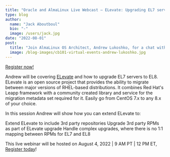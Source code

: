 ```yaml
---
title: "Oracle and AlmaLinux Live Webcast – ELevate: Upgrading EL7 servers to EL8 for ISVs and DevOps"
type: blog
author:
  name: "Jack Aboutboul"
  bio: "-"
  image: /users/jack.jpg
date: "2022-08-01"
post:
  title: "Join AlmaLinux OS Architect, Andrew Lukoshko, for a chat with Oracle Developers about ELevating your distro, coming up August 4."
  image: /blog-images/cb101-virtual-events-andrew-lukoshko.jpg
---
```


[Register now!](https://go.oracle.com/LP=128968?elqCampaignId=354247)

Andrew will be covering [ELevate](/elevate) and how to upgrade EL7 servers to EL8. ELevate is an open source project that provides the ability to migrate between major versions of RHEL-based distributions. It combines Red Hat's Leapp framework with a community created library and service for the migration metadata set required for it. Easily go from CentOS 7.x to any 8.x of your choice.

In this session Andrew will show how you can extend ELevate to:

Extend ELevate to include 3rd party repositories Upgrade 3rd party RPMs as part of ELevate upgrade Handle complex upgrades, where there is no 1:1 mapping between RPMs for EL7 and EL8

This live webinar will be hosted on August 4, 2022 | 9 AM PT | 12 PM ET, [Register today](https://go.oracle.com/LP=128968?elqCampaignId=354247)!
